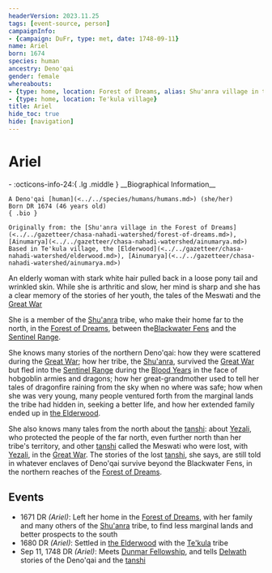 ```yaml
---
headerVersion: 2023.11.25
tags: [event-source, person]
campaignInfo:
- {campaign: DuFr, type: met, date: 1748-09-11}
name: Ariel
born: 1674
species: human
ancestry: Deno'qai
gender: female
whereabouts:
- {type: home, location: Forest of Dreams, alias: Shu'anra village in the Forest of Dreams}
- {type: home, location: Te'kula village}
title: Ariel
hide_toc: true
hide: [navigation]
---
```

# Ariel
<div class="grid cards ext-narrow-margin ext-one-column" markdown>
- :octicons-info-24:{ .lg .middle } __Biographical Information__

    A Deno'qai [human](<../../species/humans/humans.md>) (she/her)  
    Born DR 1674 (46 years old)  
    { .bio }

    Originally from: the [Shu'anra village in the Forest of Dreams](<../../gazetteer/chasa-nahadi-watershed/forest-of-dreams.md>), [Ainumarya](<../../gazetteer/chasa-nahadi-watershed/ainumarya.md>)
    Based in Te'kula village, the [Elderwood](<../../gazetteer/chasa-nahadi-watershed/elderwood.md>), [Ainumarya](<../../gazetteer/chasa-nahadi-watershed/ainumarya.md>)
</div>



An elderly woman with stark white hair pulled back in a loose pony tail and wrinkled skin. While she is arthritic and slow, her mind is sharp and she has a clear memory of the stories of her youth, the tales of the Meswati and the [Great War](<../../events/1500s/great-war.md>)

She is a member of the [Shu'anra](<../../groups/deno-qai-tribes/northern-tribes/shu-anra.md>) tribe, who make their home far to the north, in the [Forest of Dreams](<../../gazetteer/chasa-nahadi-watershed/forest-of-dreams.md>), between the[Blackwater Fens](<../../gazetteer/chasa-nahadi-watershed/blackwater-fens.md>) and the [Sentinel Range](<../../gazetteer/sentinel-range/sentinel-range.md>). 

She knows many stories of the northern Deno'qai: how they were scattered during the [Great War](<../../events/1500s/great-war.md>); how her tribe, the [Shu'anra](<../../groups/deno-qai-tribes/northern-tribes/shu-anra.md>), survived the [Great War](<../../events/1500s/great-war.md>) but fled into the [Sentinel Range](<../../gazetteer/sentinel-range/sentinel-range.md>) during the [Blood Years](<../../events/1500s/blood-years.md>) in the face of hobgoblin armies and dragons; how her great-grandmother used to tell her tales of dragonfire raining from the sky when no where was safe; how when she was very young, many people ventured forth from the marginal lands the tribe had hidden in, seeking a better life, and how her extended family ended up in [the Elderwood](<../../gazetteer/chasa-nahadi-watershed/elderwood.md>). 

She also knows many tales from the north about the [tanshi](<../../cosmology/religions/tanshi.md>): about [Yezali](<../../cosmology/gods/tanshi/yezali.md>), who protected the people of the far north, even further north than her tribe's territory, and other [tanshi](<../../cosmology/religions/tanshi.md>) called the Meswati who were lost, with [Yezali](<../../cosmology/gods/tanshi/yezali.md>), in the [Great War](<../../events/1500s/great-war.md>). The stories of the lost [tanshi](<../../cosmology/religions/tanshi.md>), she says, are still told in whatever enclaves of Deno'qai survive beyond the Blackwater Fens, in the northern reaches of the [Forest of Dreams](<../../gazetteer/chasa-nahadi-watershed/forest-of-dreams.md>). 

## Events
- 1671 DR *(Ariel)*: Left her home in the [Forest of Dreams](<../../gazetteer/chasa-nahadi-watershed/forest-of-dreams.md>), with her family and many others of the [Shu'anra](<../../groups/deno-qai-tribes/northern-tribes/shu-anra.md>) tribe, to find less marginal lands and better prospects to the south
- 1680 DR *(Ariel)*: Settled in [the Elderwood](<../../gazetteer/chasa-nahadi-watershed/elderwood.md>) with the [Te'kula](<../../groups/deno-qai-tribes/te-kula.md>) tribe
- Sep 11, 1748 DR *(Ariel)*: Meets [Dunmar Fellowship](<../pcs/dunmar-fellowship/dunmar-fellowship.md>), and tells [Delwath](<../pcs/dunmar-fellowship/delwath.md>) stories of the Deno'qai and the [tanshi](<../../cosmology/religions/tanshi.md>)